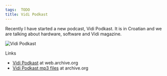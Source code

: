 ```yaml
---
tags:  TODO
title: Vidi Podkast
---
```

Recently I have started a new podcast, Vidi Podkast. It is in Croatian and we are talking about hardware, software and Vidi magazine.

![Vidi Podkast](/assets/VidiPodkast-234x300.jpg "Vidi Podkast")

Links

- [Vidi Podkast](https://web.archive.org/web/20140118011846/http://vidipodkast.com/) at web.archive.org
- [Vidi Podkast mp3 files](https://archive.org/details/VidiPodkast) at archive.org
